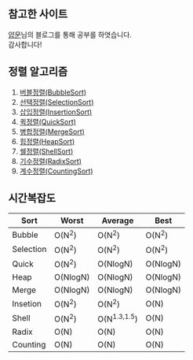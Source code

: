 ## 참고한 사이트
[얍문](https://yabmoons.tistory.com/)님의 블로그를 통해 공부를 하엿습니다.  
감사합니다!

## 정렬 알고리즘
1. [버블정렬(BubbleSort)](https://yabmoons.tistory.com/241)
2. [선택정렬(SelectionSort)](https://yabmoons.tistory.com/242)
3. [삽입정렬(InsertionSort)](https://yabmoons.tistory.com/243)
4. [퀵정렬(QuickSort)](https://yabmoons.tistory.com/244)
5. [병합정렬(MergeSort)](https://yabmoons.tistory.com/245)
6. [힙정렬(HeapSort)](https://yabmoons.tistory.com/246)
7. [쉘정렬(ShellSort)](https://yabmoons.tistory.com/247)
8. [기수정렬(RadixSort)](https://yabmoons.tistory.com/248)
9. [계수정렬(CountingSort)](https://yabmoons.tistory.com/249)

## 시간복잡도
|Sort|Worst|Average|Best|
|----|----|----|----|
|Bubble|O(N<sup>2</sup>)|O(N<sup>2</sup>)|O(N<sup>2</sup>)|
|Selection|O(N<sup>2</sup>)|O(N<sup>2</sup>)|O(N<sup>2</sup>)|
|Quick|O(N<sup>2</sup>)|O(NlogN)|O(NlogN)|
|Heap|O(NlogN)|O(NlogN)|O(NlogN)|
|Merge|O(NlogN)|O(NlogN)|O(NlogN)|
|Insetion|O(N<sup>2</sup>)|O(N<sup>2</sup>)|O(N)|
|Shell|O(N<sup>2</sup>)|O(N<sup>1.3,1.5</sup>)|O(N)|
|Radix|O(N)|O(N)|O(N)|
|Counting|O(N)|O(N)|O(N)|
